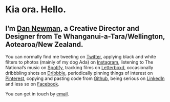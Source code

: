 # Kia ora. Hello.

## I’m [Dan Newman](https://dan.newman.is), a Creative Director and Designer from Te Whanganui-a-Tara/Wellington, Aotearoa/New Zealand.

You can normally find me tweeting on [Twitter](https://www.twitter.com/danserif), applying black and white filters to photos (mainly of my dog Ada) on [Instagram](https://www.instagram.com/danserif), listening to The National’s music on [Spotify](https://open.spotify.com/user/danserif), tracking films on [Letterboxd](https://www.letterboxd.com/danserif), occasionally dribbbling shots on [Dribbble](https://www.dribbble.com/danserif), periodically pinning things of interest on [Pinterest](https://www.pinterest.com/danserif), copying and pasting code from [Github](https://www.github.com/danserif), being serious on [LinkedIn](https://www.linkedin.com/in/danserif) and less so on [Facebook](https://www.facebook.com/danserif).

You can get in touch by [email](mailto:dan@newman.is).
